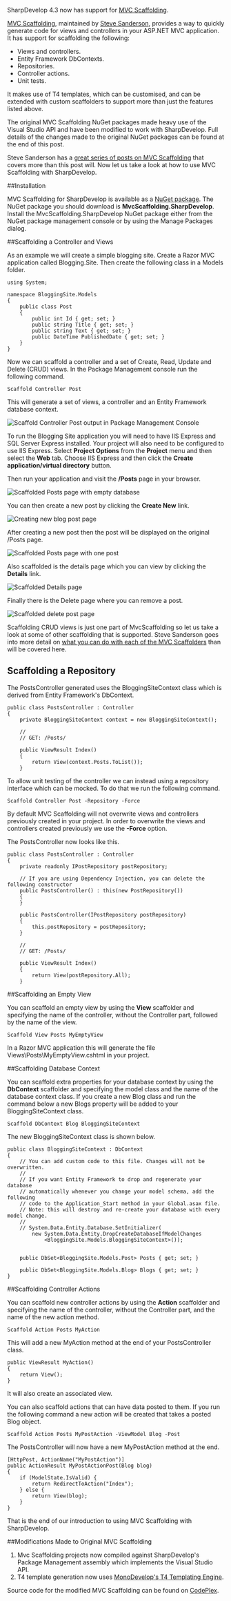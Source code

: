 SharpDevelop 4.3 now has support for [MVC Scaffolding](http://mvcscaffolding.codeplex.com).

[MVC Scaffolding](http://mvcscaffolding.codeplex.com/), maintained by [Steve Sanderson](http://blog.stevensanderson.com), provides a way to quickly generate code for views and controllers in your ASP.NET MVC application. It has support for scaffolding the following:

* Views and controllers.
* Entity Framework DbContexts.
* Repositories.
* Controller actions.
* Unit tests.

It makes use of T4 templates, which can be customised, and can be extended with custom scaffolders to support more than just the features listed above.

The original MVC Scaffolding NuGet packages made heavy use of the Visual Studio API and have been modified to work with SharpDevelop. Full details of the changes made to the original NuGet packages can be found at the end of this post.

Steve Sanderson has a [great series of posts on MVC Scaffolding](http://blog.stevensanderson.com/2011/01/13/scaffold-your-aspnet-mvc-3-project-with-the-mvcscaffolding-package/) that covers more than this post will. Now let us take a look at how to use MVC Scaffolding with SharpDevelop.

##Installation

MVC Scaffolding for SharpDevelop is available as a [NuGet package](http://nuget.org/packages/MvcScaffolding.SharpDevelop). The NuGet package you should download is **MvcScaffolding.SharpDevelop**. Install the MvcScaffolding.SharpDevelop NuGet package either from the NuGet package management console or by using the Manage Packages dialog.

##Scaffolding a Controller and Views

As an example we will create a simple blogging site. Create a Razor MVC application called Blogging.Site. Then create the following class in a Models folder.

    using System;

    namespace BloggingSite.Models
    {
        public class Post
        {
            public int Id { get; set; }
            public string Title { get; set; }
            public string Text { get; set; }
            public DateTime PublishedDate { get; set; }
        }
    }

Now we can scaffold a controller and a set of Create, Read, Update and Delete (CRUD) views. In the Package Management console run the following command.

    Scaffold Controller Post

This will generate a set of views, a controller and an Entity Framework database context.

![Scaffold Controller Post output in Package Management Console](/Images/PackageManagementConsoleOutputForScaffoldControllerPost.png)

To run the Blogging Site application you will need to have IIS Express and SQL Server Express installed. Your project will also need to be configured to use IIS Express. Select **Project Options** from the **Project** menu and then select the **Web** tab. Choose IIS Express and then click the **Create application/virtual directory** button.

Then run your application and visit the **/Posts** page in your browser.

![Scaffolded Posts page with empty database](/Images/ScaffoldedPostsPageWithEmptyDatabase.png)

You can then create a new post by clicking the **Create New** link.

![Creating new blog post page](/Images/ScaffoldedPostsCreateNewPostPage.png)

After creating a new post then the post will be displayed on the original /Posts page.

![Scaffolded Posts page with one post](/Images/ScaffoldedPostsPageWithOnePost.png)

Also scaffolded is the details page which you can view by clicking the **Details** link.

![Scaffolded Details page](/Images/ScaffoldedPostsDetailsPage.png)

Finally there is the Delete page where you can remove a post.

![Scaffolded delete post page](/Images/ScaffoldedPostsDeletePage.png)

Scaffolding CRUD views is just one part of MvcScaffolding so let us take a look at some of other scaffolding that is supported. Steve Sanderson goes into more detail on [what you can do with each of the MVC Scaffolders](http://blog.stevensanderson.com/2011/01/13/mvcscaffolding-standard-usage/) than will be covered here.

## Scaffolding a Repository

The PostsController generated uses the BloggingSiteContext class which is derived from Entity Framework's DbContext. 

    public class PostsController : Controller
    {
        private BloggingSiteContext context = new BloggingSiteContext();

        //
        // GET: /Posts/

        public ViewResult Index()
        {
            return View(context.Posts.ToList());
        }

To allow unit testing of the controller we can instead using a repository interface which can be mocked. To do that we run the following command.

    Scaffold Controller Post -Repository -Force

By default MVC Scaffolding will not overwrite views and controllers previously created in your project. In order to overwrite the views and controllers created previously we use the **-Force** option.

The PostsController now looks like this.

    public class PostsController : Controller
    {
        private readonly IPostRepository postRepository;

        // If you are using Dependency Injection, you can delete the following constructor
        public PostsController() : this(new PostRepository())
        {
        }

        public PostsController(IPostRepository postRepository)
        {
            this.postRepository = postRepository;
        }

        //
        // GET: /Posts/

        public ViewResult Index()
        {
            return View(postRepository.All);
        }

##Scaffolding an Empty View

You can scaffold an empty view by using the **View** scaffolder and specifying the name of the controller, without the Controller part, followed by the name of the view.

    Scaffold View Posts MyEmptyView

In a Razor MVC application this will generate the file Views\Posts\MyEmptyView.cshtml in your project.

##Scaffolding Database Context

You can scaffold extra properties for your database context by using the **DbContext** scaffolder and specifying the model class and the name of the database context class. If you create a new Blog class and run the command below a new Blogs property will be added to your BloggingSiteContext class.

    Scaffold DbContext Blog BloggingSiteContext

The new BloggingSiteContext class is shown below.

    public class BloggingSiteContext : DbContext
    {
        // You can add custom code to this file. Changes will not be overwritten.
        // 
        // If you want Entity Framework to drop and regenerate your database
        // automatically whenever you change your model schema, add the following
        // code to the Application_Start method in your Global.asax file.
        // Note: this will destroy and re-create your database with every model change.
        // 
        // System.Data.Entity.Database.SetInitializer(
            new System.Data.Entity.DropCreateDatabaseIfModelChanges
                <BloggingSite.Models.BloggingSiteContext>());

    	
        public DbSet<BloggingSite.Models.Post> Posts { get; set; }
    	
        public DbSet<BloggingSite.Models.Blog> Blogs { get; set; }
    }

##Scaffolding Controller Actions

You can scaffold new controller actions by using the **Action** scaffolder and specifying the name of the controller, without the Controller part, and the name of the new action method.

    Scaffold Action Posts MyAction

This will add a new MyAction method at the end of your PostsController class.

    public ViewResult MyAction()
    {
        return View();
    }

It will also create an associated view.

You can also scaffold actions that can have data posted to them. If you run the following command a new action will be created that takes a posted Blog object.

    Scaffold Action Posts MyPostAction -ViewModel Blog -Post

The PostsController will now have a new MyPostAction method at the end.

	[HttpPost, ActionName("MyPostAction")]
	public ActionResult MyPostActionPost(Blog blog)
	{
		if (ModelState.IsValid) {
			return RedirectToAction("Index");
		} else {
			return View(blog);
		}
	}

That is the end of our introduction to using MVC Scaffolding with SharpDevelop.

##Modifications Made to Original MVC Scaffolding

1. Mvc Scaffolding projects now compiled against SharpDevelop's Package Management assembly which implements the Visual Studio API.
2. T4 template generation now uses [MonoDevelop's T4 Templating Engine](http://community.sharpdevelop.net/blogs/mattward/archive/2011/06/26/T4TemplatesInSharpDevelop.aspx).

Source code for the modified MVC Scaffolding can be found on [CodePlex](http://mvcscaffolding.codeplex.com/SourceControl/network/forks/MattWard/mvcscaffolding).






